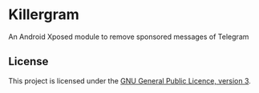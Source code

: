 # Killergram

An Android Xposed module to remove sponsored messages of Telegram

## License

This project is licensed under the [GNU General Public Licence, version 3](https://choosealicense.com/licenses/gpl-3.0/).
